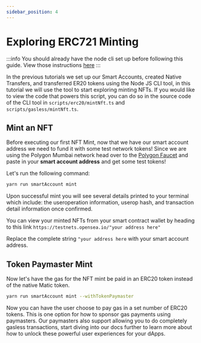 ```yaml
---
sidebar_position: 4
---
```


# Exploring ERC721 Minting

:::info
You should already have the node cli set up before following this guide. View those instructions [here](setupnodecli.md)
:::

In the previous tutorials we set up our Smart Accounts, created Native Transfers, and transferred ER20 tokens using the Node JS CLI tool, in this tutorial we will use the tool to start exploring minting NFTs. If you would like to view the code that powers this script, you can do so in the source code of the CLI tool in `scripts/erc20/mintNft.ts` and `scripts/gasless/mintNft.ts`.

## Mint an NFT

Before executing our first NFT Mint, now that we have our smart account address we need to fund it with some test network tokens! Since we are using the Polygon Mumbai network head over to the [Polygon Faucet](https://faucet.polygon.technology/) and paste in your **smart account address** and get some test tokens! 

Let's run the following command: 

```bash
yarn run smartAccount mint
```
Upon successful mint you will see several details printed to your terminal which include: the useroperation information, userop hash, and transaction detail information once confirmed.

You can view your minted NFTs from your smart contract wallet by heading to this link `https://testnets.opensea.io/"your address here"`

Replace the complete string `"your address here` with your smart account address. 

## Token Paymaster Mint

Now let's have the gas for the NFT mint be paid in an ERC20 token instead of the native Matic token. 

```bash
yarn run smartAccount mint --withTokenPaymaster
```
Now you can have the user choose to pay gas in a set number of ERC20 tokens. This is one option for how to sponsor gas payments using paymasters. Our paymasters also support allowing you to do completely gasless transactions, start diving into our docs further to learn more about how to unlock these powerful user experiences for your dApps. 
